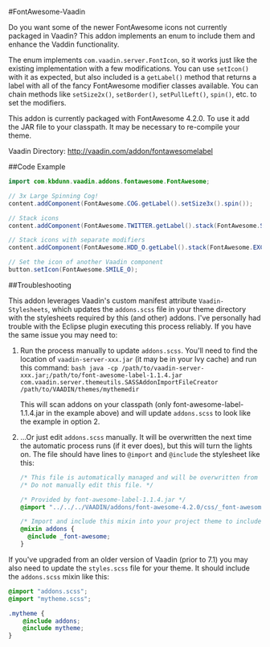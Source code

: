 #FontAwesome-Vaadin

Do you want some of the newer FontAwesome icons not currently packaged in Vaadin? This addon implements an enum to include them and enhance the Vaddin functionality. 

The enum implements `com.vaadin.server.FontIcon`, so it works just like the existing implementation with a few modifications. You can use `setIcon()` with it as expected, but also included is a `getLabel()` method that returns a label with all of the fancy FontAwesome modifier classes available. You can chain methods like `setSize2x()`, `setBorder()`, `setPullLeft()`, `spin()`, etc. to set the modifiers. 

This addon is currently packaged with FontAwesome 4.2.0. To use it add the JAR file to your classpath. It may be necessary to re-compile your theme.

Vaadin Directory: http://vaadin.com/addon/fontawesomelabel


##Code Example

```java
import com.kbdunn.vaadin.addons.fontawesome.FontAwesome;

// 3x Large Spinning Cog!
content.addComponent(FontAwesome.COG.getLabel().setSize3x().spin());

// Stack icons
content.addComponent(FontAwesome.TWITTER.getLabel().stack(FontAwesome.SQUARE_O).setSize3x());

// Stack icons with separate modifiers
content.addComponent(FontAwesome.HDD_O.getLabel().stack(FontAwesome.EXCLAMATION.getLabel().inverseColor()).setSize3x().reverseStackSize());

// Set the icon of another Vaadin component
button.setIcon(FontAwesome.SMILE_O);
```

##Troubleshooting

This addon leverages Vaadin's custom manifest attribute `Vaadin-Stylesheets`, which updates the `addons.scss` file in your theme directory with the stylesheets required by this (and other) addons. I've personally had trouble with the Eclipse plugin executing this process reliably. If you have the same issue you may need to:

  1.  Run the process manually to update `addons.scss`. You'll need to find the location of `vaadin-server-xxx.jar` (it may be in your Ivy cache) and run this command:
	```bash
	java -cp /path/to/vaadin-server-xxx.jar;/path/to/font-awesome-label-1.1.4.jar com.vaadin.server.themeutils.SASSAddonImportFileCreator /path/to/VAADIN/themes/mythemedir
	```
      
      This will scan addons on your classpath (only font-awesome-label-1.1.4.jar in the example above) and will update `addons.scss` to look like the example in option 2.
  2.  ...Or just edit `addons.scss` manually. It will be overwritten the next time the automatic process runs (if it ever does), but this will turn the lights on. The file should have lines to `@import` and `@include` the stylesheet like this:
      ```scss
      /* This file is automatically managed and will be overwritten from time to time. */
      /* Do not manually edit this file. */
      
      /* Provided by font-awesome-label-1.1.4.jar */
      @import "../../../VAADIN/addons/font-awesome-4.2.0/css/_font-awesome.scss";
      
      /* Import and include this mixin into your project theme to include the addon themes */
      @mixin addons {
      	@include _font-awesome;
      }
      ```

If you've upgraded from an older version of Vaadin (prior to 7.1) you may also need to update the `styles.scss` file for your theme. It should include the `addons.scss` mixin like this:

```scss
@import "addons.scss";
@import "mytheme.scss";

.mytheme {
	@include addons;
	@include mytheme;
}
```
